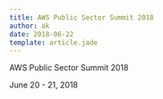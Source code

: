```yaml
---
title: AWS Public Sector Summit 2018
author: ak
date: 2018-06-22
template: article.jade
---
```



AWS Public Sector Summit 2018

June 20 - 21, 2018

